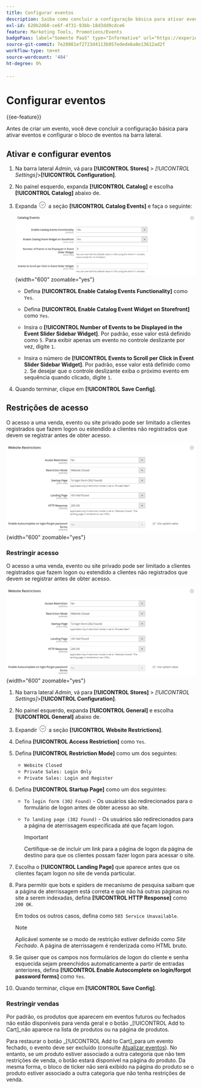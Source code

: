 ```yaml
---
title: Configurar eventos
description: Saiba como concluir a configuração básica para ativar eventos e configurar o bloco de eventos na barra lateral da loja.
exl-id: 620b2d60-ce6f-4f31-93bb-18d3dd9cdce6
feature: Marketing Tools, Promotions/Events
badgePaas: label="Somente PaaS" type="Informative" url="https://experienceleague.adobe.com/en/docs/commerce/user-guides/product-solutions" tooltip="Aplica-se somente a projetos do Adobe Commerce na nuvem (infraestrutura do PaaS gerenciada pela Adobe) e a projetos locais."
source-git-commit: 7e28081ef2723d4113b957edede6a8e13612ad2f
workflow-type: tm+mt
source-wordcount: '484'
ht-degree: 0%

---
```


# Configurar eventos

{{ee-feature}}

Antes de criar um evento, você deve concluir a configuração básica para ativar eventos e configurar o bloco de eventos na barra lateral.

## Ativar e configurar eventos

1. Na barra lateral _Admin_, vá para **[!UICONTROL Stores]** > _[!UICONTROL Settings]_>**[!UICONTROL Configuration]**.

1. No painel esquerdo, expanda **[!UICONTROL Catalog]** e escolha **[!UICONTROL Catalog]** abaixo de.

1. Expanda ![Seletor de expansão](../assets/icon-display-expand.png) a seção **[!UICONTROL Catalog Events]** e faça o seguinte:

   ![Configuração de catálogo - eventos de catálogo](../configuration-reference/catalog/assets/catalog-events.png){width="600" zoomable="yes"}

   - Defina **[!UICONTROL Enable Catalog Events Functionality]** como `Yes`.

   - Defina **[!UICONTROL Enable Catalog Event Widget on Storefront]** como `Yes`.

   - Insira o **[!UICONTROL Number of Events to be Displayed in the Event Slider Sidebar Widget]**. Por padrão, esse valor está definido como `5`. Para exibir apenas um evento no controle deslizante por vez, digite `1`.

   - Insira o número de **[!UICONTROL Events to Scroll per Click in Event Slider Sidebar Widget]**. Por padrão, esse valor está definido como `2`. Se desejar que o controle deslizante exiba o próximo evento em sequência quando clicado, digite `1`.

1. Quando terminar, clique em **[!UICONTROL Save Config]**.

## Restrições de acesso

O acesso a uma venda, evento ou site privado pode ser limitado a clientes registrados que fazem logon ou estendido a clientes não registrados que devem se registrar antes de obter acesso.

![Configuração geral - restrições de site](../configuration-reference/general/assets/general-website-restrictions.png){width="600" zoomable="yes"}

### Restringir acesso

O acesso a uma venda, evento ou site privado pode ser limitado a clientes registrados que fazem logon ou estendido a clientes não registrados que devem se registrar antes de obter acesso.

![Configuração geral - restrições de site](../configuration-reference/general/assets/general-website-restrictions.png){width="600" zoomable="yes"}

1. Na barra lateral _Admin_, vá para **[!UICONTROL Stores]** > _[!UICONTROL Settings]_>**[!UICONTROL Configuration]**.

1. No painel esquerdo, expanda **[!UICONTROL General]** e escolha **[!UICONTROL General]** abaixo de.

1. Expandir ![Seletor de expansão](../assets/icon-display-expand.png) a seção **[!UICONTROL Website Restrictions]**.

1. Defina **[!UICONTROL Access Restriction]** como `Yes`.

1. Defina **[!UICONTROL Restriction Mode]** como um dos seguintes:

   - `Website Closed`
   - `Private Sales: Login Only`
   - `Private Sales: Login and Register`

1. Defina **[!UICONTROL Startup Page]** como um dos seguintes:

   - `To login form (302 Found)` - Os usuários são redirecionados para o formulário de logon antes de obter acesso ao site.

   - `To landing page (302 Found)` - Os usuários são redirecionados para a página de aterrissagem especificada até que façam logon.

     >[!IMPORTANT]
     >
     >Certifique-se de incluir um link para a página de logon da página de destino para que os clientes possam fazer logon para acessar o site.

1. Escolha o **[!UICONTROL Landing Page]** que aparece antes que os clientes façam logon no site de venda particular.

1. Para permitir que bots e spiders de mecanismo de pesquisa saibam que a página de aterrissagem está correta e que não há outras páginas no site a serem indexadas, defina **[!UICONTROL HTTP Response]** como `200 OK`.

   Em todos os outros casos, defina como `503 Service Unavailable`.

   >[!NOTE]
   >
   >Aplicável somente se o modo de restrição estiver definido como _Site Fechado_. A página de aterrissagem é renderizada como HTML bruto.

1. Se quiser que os campos nos formulários de logon do cliente e senha esquecida sejam preenchidos automaticamente a partir de entradas anteriores, defina **[!UICONTROL Enable Autocomplete on login/forgot password forms]** como `Yes`.

1. Quando terminar, clique em **[!UICONTROL Save Config]**.

### Restringir vendas

Por padrão, os produtos que aparecem em eventos futuros ou fechados não estão disponíveis para venda geral e o botão _[!UICONTROL Add to Cart]_não aparece na lista de produtos ou na página de produtos.

Para restaurar o botão _[!UICONTROL Add to Cart]_para um evento fechado, o evento deve ser excluído (consulte [Atualizar eventos](event-create.md#update-events)). No entanto, se um produto estiver associado a outra categoria que não tem restrições de venda, o botão estará disponível na página do produto. Da mesma forma, o bloco de ticker não será exibido na página do produto se o produto estiver associado a outra categoria que não tenha restrições de venda.
